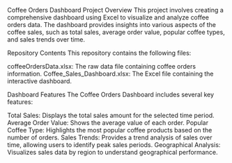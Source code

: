 Coffee Orders Dashboard
Project Overview
This project involves creating a comprehensive dashboard using Excel to visualize and analyze coffee orders data. The dashboard provides insights into various aspects of the coffee sales, such as total sales, average order value, popular coffee types, and sales trends
over time.

Repository Contents
This repository contains the following files:

coffeeOrdersData.xlsx: The raw data file containing coffee orders information.
Coffee_Sales_Dashboard.xlsx: The Excel file containing the interactive dashboard.

Dashboard Features
The Coffee Orders Dashboard includes several key features:

Total Sales: Displays the total sales amount for the selected time period.
Average Order Value: Shows the average value of each order.
Popular Coffee Type: Highlights the most popular coffee products based on the number of orders.
Sales Trends: Provides a trend analysis of sales over time, allowing users to identify peak sales periods.
Geographical Analysis: Visualizes sales data by region to understand geographical performance.
